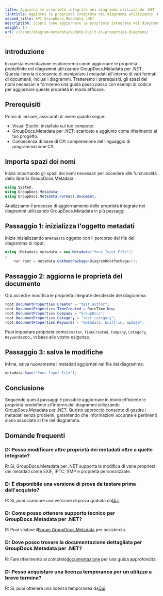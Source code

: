 ```yaml
---
title: Aggiorna le proprietà integrate nei diagrammi utilizzando .NET
linktitle: Aggiorna le proprietà integrate nei diagrammi utilizzando .NET
second_title: API GroupDocs.Metadata .NET
description: Scopri come aggiornare le proprietà integrate nei diagrammi utilizzando GroupDocs.Metadata per .NET. Modifica facilmente i metadati con esempi di codice.
weight: 14
url: /it/net/diagram-metadata/update-built-in-properties-diagrams/
---
```

## introduzione
In questa esercitazione esploreremo come aggiornare le proprietà predefinite nei diagrammi utilizzando GroupDocs.Metadata per .NET. Questa libreria ti consente di manipolare i metadati all'interno di vari formati di documenti, inclusi i diagrammi. Tratteremo i prerequisiti, gli spazi dei nomi necessari e forniremo una guida passo passo con esempi di codice per aggiornare queste proprietà in modo efficace.

## Prerequisiti

Prima di iniziare, assicurati di avere quanto segue:

- Visual Studio: installato sul tuo computer.
- GroupDocs.Metadata per .NET: scaricato e aggiunto come riferimento al tuo progetto.
- Conoscenza di base di C#: comprensione del linguaggio di programmazione C#.

## Importa spazi dei nomi

Inizia importando gli spazi dei nomi necessari per accedere alle funzionalità della libreria GroupDocs.Metadata:

```csharp
using System;
using GroupDocs.Metadata;
using GroupDocs.Metadata.Formats.Document;
```

Analizziamo il processo di aggiornamento delle proprietà integrate nei diagrammi utilizzando GroupDocs.Metadata in più passaggi:

## Passaggio 1: inizializza l'oggetto metadati

 Inizia inizializzando a`Metadata` oggetto con il percorso del file del diagramma di input:

```csharp
using (Metadata metadata = new Metadata("Your Input File"))
{
    var root = metadata.GetRootPackage<DiagramRootPackage>();
```

## Passaggio 2: aggiorna le proprietà del documento

Ora accedi e modifica le proprietà integrate desiderate del diagramma:

```csharp
root.DocumentProperties.Creator = "test author";
root.DocumentProperties.TimeCreated = DateTime.Now;
root.DocumentProperties.Company = "GroupDocs";
root.DocumentProperties.Category = "test category";
root.DocumentProperties.Keywords = "metadata, built-in, update";
```

 Puoi impostare proprietà come`Creator`, `TimeCreated`, `Company`, `Category`, `Keywords`ecc., in base alle vostre esigenze.

## Passaggio 3: salva le modifiche

Infine, salva nuovamente i metadati aggiornati nel file del diagramma:

```csharp
metadata.Save("Your Input File");
```

## Conclusione

Seguendo questi passaggi è possibile aggiornare in modo efficiente le proprietà predefinite all'interno dei diagrammi utilizzando GroupDocs.Metadata per .NET. Questo approccio consente di gestire i metadati senza problemi, garantendo che informazioni accurate e pertinenti siano associate ai file del diagramma.


## Domande frequenti

### D: Posso modificare altre proprietà dei metadati oltre a quelle integrate?
R: Sì, GroupDocs.Metadata per .NET supporta la modifica di varie proprietà dei metadati come EXIF, IPTC, XMP e proprietà personalizzate.

### D: È disponibile una versione di prova da testare prima dell'acquisto?
 R: Sì, puoi scaricare una versione di prova gratuita da[Qui](https://releases.groupdocs.com/).

### D: Come posso ottenere supporto tecnico per GroupDocs.Metadata per .NET?
 R: Puoi visitare il[Forum GroupDocs.Metadata](https://forum.groupdocs.com/c/metadata/14) per assistenza.

### D: Dove posso trovare la documentazione dettagliata per GroupDocs.Metadata per .NET?
 R: Fare riferimento al completo[documentazione](https://tutorials.groupdocs.com/metadata/net/) per una guida approfondita.

### D: Posso acquistare una licenza temporanea per un utilizzo a breve termine?
 R: Sì, puoi ottenere una licenza temporanea da[Qui](https://purchase.groupdocs.com/temporary-license/).